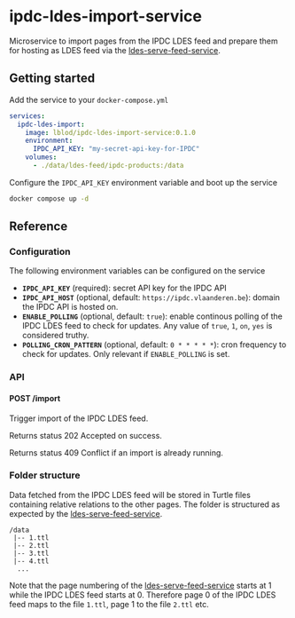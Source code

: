 # ipdc-ldes-import-service

Microservice to import pages from the IPDC LDES feed and prepare them for hosting as LDES feed via the [ldes-serve-feed-service](https://github.com/lblod/ldes-serve-feed-service).

## Getting started
Add the service to your `docker-compose.yml`

``` yaml
services:
  ipdc-ldes-import:
    image: lblod/ipdc-ldes-import-service:0.1.0
    environment:
      IPDC_API_KEY: "my-secret-api-key-for-IPDC"
    volumes:
      - ./data/ldes-feed/ipdc-products:/data
```

Configure the `IPDC_API_KEY` environment variable and boot up the service

``` bash
docker compose up -d
```

## Reference
### Configuration
The following environment variables can be configured on the service
- **`IPDC_API_KEY`** (required): secret API key for the IPDC API
- **`IPDC_API_HOST`** (optional, default: `https://ipdc.vlaanderen.be`): domain the IPDC API is hosted on.
- **`ENABLE_POLLING`** (optional, default: `true`): enable continous polling of the IPDC LDES feed to check for updates. Any value of `true`, `1`, `on`, `yes` is considered truthy.
- **`POLLING_CRON_PATTERN`** (optional, default: `0 * * * * *`): cron frequency to check for updates. Only relevant if `ENABLE_POLLING` is set.

### API
#### POST /import
Trigger import of the IPDC LDES feed.

Returns status 202 Accepted on success.

Returns status 409 Conflict if an import is already running.

### Folder structure
Data fetched from the IPDC LDES feed will be stored in Turtle files containing relative relations to the other pages. The folder is structured as expected by the [ldes-serve-feed-service](https://github.com/lblod/ldes-serve-feed-service).

```
/data
 |-- 1.ttl
 |-- 2.ttl
 |-- 3.ttl
 |-- 4.ttl
  ...
```

Note that the page numbering of the [ldes-serve-feed-service](https://github.com/lblod/ldes-serve-feed-service) starts at 1 while the IPDC LDES feed starts at 0. Therefore page 0 of the IPDC LDES feed maps to the file `1.ttl`, page 1 to the file `2.ttl` etc.
